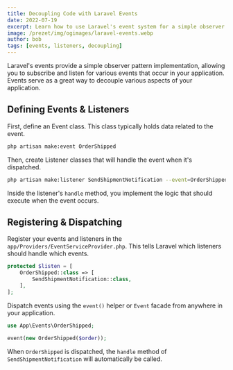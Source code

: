 ```yaml
---
title: Decoupling Code with Laravel Events
date: 2022-07-19
excerpt: Learn how to use Laravel's event system for a simple observer implementation.
image: /prezet/img/ogimages/laravel-events.webp
author: bob
tags: [events, listeners, decoupling]
---
```


Laravel's events provide a simple observer pattern implementation, allowing you to subscribe and listen for various events that occur in your application. Events serve as a great way to decouple various aspects of your application.

## Defining Events & Listeners

First, define an Event class. This class typically holds data related to the event.

```bash
php artisan make:event OrderShipped
```

Then, create Listener classes that will handle the event when it's dispatched.

```bash
php artisan make:listener SendShipmentNotification --event=OrderShipped
```

Inside the listener's `handle` method, you implement the logic that should execute when the event occurs.

## Registering & Dispatching

Register your events and listeners in the `app/Providers/EventServiceProvider.php`. This tells Laravel which listeners should handle which events.

```php
protected $listen = [
    OrderShipped::class => [
        SendShipmentNotification::class,
    ],
];
```

Dispatch events using the `event()` helper or `Event` facade from anywhere in your application.

```php
use App\Events\OrderShipped;

event(new OrderShipped($order));
```

When `OrderShipped` is dispatched, the `handle` method of `SendShipmentNotification` will automatically be called.
